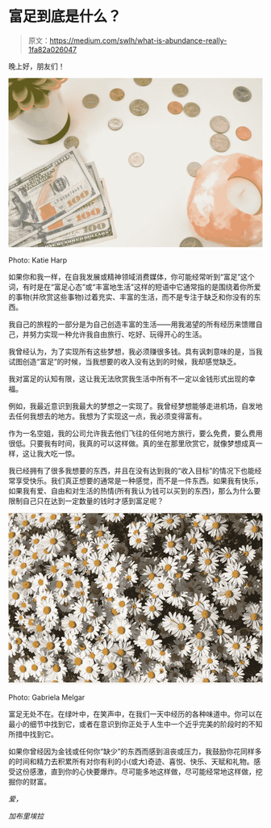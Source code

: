 # 富足到底是什么？

> 原文：<https://medium.com/swlh/what-is-abundance-really-1fa82a026047>

晚上好，朋友们！

![](img/a27d0172e8842a5f2098a77716815534.png)

Photo: Katie Harp

如果你和我一样，在自我发展或精神领域消费媒体，你可能经常听到“富足”这个词，有时是在“富足心态”或“丰富地生活”这样的短语中它通常指的是围绕着你所爱的事物(并欣赏这些事物)过着充实、丰富的生活，而不是专注于缺乏和你没有的东西。

我自己的旅程的一部分是为自己创造丰富的生活——用我渴望的所有经历来馈赠自己，并努力实现一种允许我自由旅行、吃好、玩得开心的生活。

我曾经认为，为了实现所有这些梦想，我必须赚很多钱。具有讽刺意味的是，当我试图创造“富足”的时候，当我想要的收入没有达到的时候，我却感觉缺乏。

我对富足的认知有限，这让我无法欣赏我生活中所有不一定以金钱形式出现的幸福。

例如，我最近意识到我最大的梦想之一实现了。我曾经梦想能够走进机场，自发地去任何我想去的地方。我想为了实现这一点，我必须变得富有。

作为一名空姐，我的公司允许我去他们飞往的任何地方旅行，要么免费，要么费用很低。只要我有时间，我真的可以这样做。真的坐在那里欣赏它，就像梦想成真一样，这让我大吃一惊。

我已经拥有了很多我想要的东西，并且在没有达到我的“收入目标”的情况下也能经常享受快乐。我们真正想要的通常是一种感觉，而不是一件东西。如果我有快乐，如果我有爱、自由和对生活的热情(所有我认为钱可以买到的东西)，那么为什么要限制自己只在达到一定数量的钱时才感到富足呢？

![](img/e26e31b79e8baa8e26d5e858270ae6a1.png)

Photo: Gabriela Melgar

富足无处不在。在绿叶中，在笑声中，在我们一天中经历的各种味道中。你可以在最小的细节中找到它，或者在意识到你正处于人生中一个近乎完美的阶段时的不知所措中找到它。

如果你曾经因为金钱或任何你“缺少”的东西而感到沮丧或压力，我鼓励你花同样多的时间和精力去积累所有对你有利的小(或大)奇迹、喜悦、快乐、天赋和礼物。感受这份感激，直到你的心快要爆炸。尽可能多地这样做，尽可能经常地这样做，挖掘你的财富。

*爱，*

*加布里埃拉*